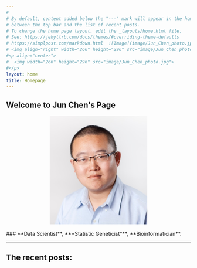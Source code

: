 ```yaml
---
#
# By default, content added below the "---" mark will appear in the home page
# between the top bar and the list of recent posts.
# To change the home page layout, edit the _layouts/home.html file.
# See: https://jekyllrb.com/docs/themes/#overriding-theme-defaults
# https://simplpost.com/markdown.html  ![Image](image/Jun_Chen_photo.jpg)  
# <img align="right" width="266" height="296" src="image/Jun_Chen_photo.jpg">
#<p align="center">
#  <img width="266" height="296" src="image/Jun_Chen_photo.jpg">
#</p>
layout: home
title: Homepage
---
```


## Welcome to **Jun Chen**'s Page  
<p align="center">
  <img width="266" height="296" src="image/Jun_Chen_photo.jpg">
</p>
### **Data Scientist**, ***Statistic Geneticist***, **Bioinformatician**.


*****

## The recent posts:
